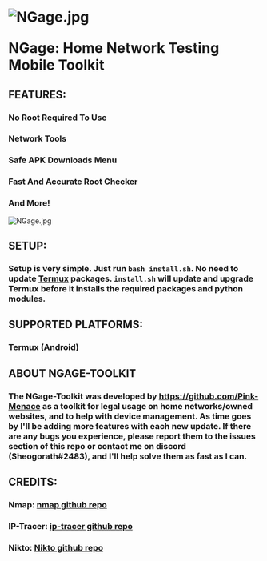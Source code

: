 <h1><img src="https://cdn.discordapp.com/attachments/727396578960343081/815307955499040818/20210226_224824.jpg" alt="NGage.jpg">

NGage: Home Network Testing Mobile Toolkit</img></h1>

## FEATURES:
### No Root Required To Use
### Network Tools
### Safe APK Downloads Menu
### Fast And Accurate Root Checker
### And More!
<img src="https://cdn.discordapp.com/attachments/727396578960343081/815308419145662544/20210226_224754.jpg" alt="NGage.jpg">

## SETUP:
### Setup is very simple. Just run `bash install.sh`. No need to update [Termux](https://github.com/termux) packages. `install.sh` will update and upgrade Termux before it installs the required packages and python modules.

## SUPPORTED PLATFORMS: 
### Termux (Android)

## ABOUT NGAGE-TOOLKIT
### The NGage-Toolkit was developed by https://github.com/Pink-Menace as a toolkit for legal usage on home networks/owned websites, and to help with device management. As time goes by I'll be adding more features with each new update. If there are any bugs you experience, please report them to the issues section of this repo or contact me on discord (Sheogorath#2483), and I'll help solve them as fast as I can.

## CREDITS: 
### Nmap: [nmap github repo](https://github.com/nmap/nmap)
### IP-Tracer: [ip-tracer github repo](https://github.com/rajkumardusad/IP-Tracer)
### Nikto: [Nikto github repo](https://github.com/sullo/nikto)
